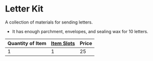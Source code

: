 ---
---

# Letter Kit

A collection of materials for sending letters.

* It has enough parchment, envelopes, and sealing wax for 10 letters.

|Quantity of Item|[Item Slots](../../../../../Player%20Characters/Derived%20Statistics/Item%20Slots.md)|Price|
|----------------|----------|-----|
|1|1|25|
